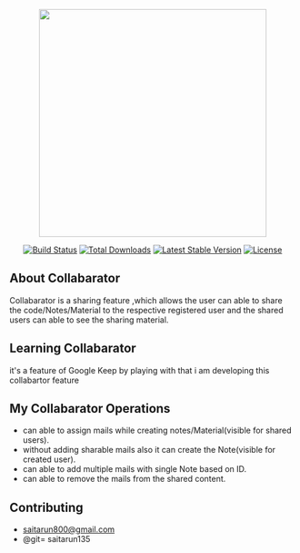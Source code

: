 <p align="center"><img src="https://res.cloudinary.com/dtfbvvkyp/image/upload/v1566331377/laravel-logolockup-cmyk-red.svg" width="400"></p>

<p align="center">
<a href="https://travis-ci.org/laravel/framework"><img src="https://travis-ci.org/laravel/framework.svg" alt="Build Status"></a>
<a href="https://packagist.org/packages/laravel/framework"><img src="https://poser.pugx.org/laravel/framework/d/total.svg" alt="Total Downloads"></a>
<a href="https://packagist.org/packages/laravel/framework"><img src="https://poser.pugx.org/laravel/framework/v/stable.svg" alt="Latest Stable Version"></a>
<a href="https://packagist.org/packages/laravel/framework"><img src="https://poser.pugx.org/laravel/framework/license.svg" alt="License"></a>
</p>

## About Collabarator

Collabarator is a sharing feature ,which allows the user can able to share the code/Notes/Material
to the respective registered user and the shared users can able to see the sharing material.



## Learning Collabarator

it's a feature of Google Keep by playing with that i am developing this collabartor feature

## My Collabarator Operations

- can able to assign mails while creating notes/Material(visible for shared users).
- without adding sharable mails also it can create the Note(visible for created user).
- can able to add multiple mails with single Note based on ID.
- can able to remove the mails from the shared content.

## Contributing
- saitarun800@gmail.com
- @git= saitarun135 


